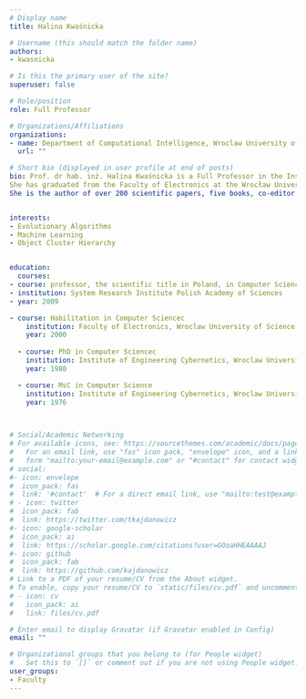 ```yaml
---
# Display name
title: Halina Kwaśnicka

# Username (this should match the folder name)
authors:
- kwasnicka

# Is this the primary user of the site?
superuser: false

# Role/position
role: Full Professor

# Organizations/Affiliations
organizations:
- name: Department of Computational Intelligence, Wroclaw University of Science and Technology
  url: ""

# Short bio (displayed in user profile at end of posts)
bio: Prof. dr hab. inż. Halina Kwaśnicka is a Full Professor in the Institute of Informatics, the Faculty of Computer Science and Management, Wroclaw University of Technology, Poland.
She has graduated from the Faculty of Electronics at the Wrocław University of Technology. She received PhD and  DSc (habilitation in Poland) at the Faculty of Electronics. In 2009 she won the professor's academic title, the procedure was conducted by the System Research Institute Polish Academy of Sciences. She is a full professor of Computer Science, head of the Department of Computational Intelligence (up to the end of 2020). In 2016 -- 2020 she was Head of Doctoral Studies at the Faculty of Computer Science and Management of the Wroclaw University of Technology. For many years she was the deputy director for research of the Institute of Computer Science in this Faculty. Her research interests have evolved from nature-inspired methods, through knowledge-based systems to machine learning and image interpretation. Last exiting subject is Object Hierarchy Generation (https://authors.elsevier.com/c/1cKzg4ZQE1auj).
She is the author of over 200 scientific papers, five books, co-editor of two books (Springer). She gave several invited lectures. She is a patron of created in 2018 specialization Data Science (master study). She managed research projects on the application of artificial intelligence methods in medicine, image analysis. She is active in international cooperation - she has participated in EU projects and managed the Polish-Singaporean research project. At the invitation of the then Ministry of Digitization, as part of the AI-Tech project consortium, she began to create, together with the members of the Department of Computational Intelligence, a new master's degree course: Artificial Intelligence. It will be launched in February 2021. He is a member of the Program Council of this project.


interests:
- Evolutionary Algorithms
- Machine Learning
- Object Cluster Hierarchy


education:
  courses:
- course: professor, the scientific title in Poland, in Computer Science (Artificial Intelligence)
- institution: System Research Institute Polish Academy of Sciences
- year: 2009

- course: Habilitation in Computer Sciencec
    institution: Faculty of Electronics, Wroclaw University of Science and Technology
    year: 2000
    
  - course: PhD in Computer Sciencec
    institution: Institute of Engineering Cybernetics, Wroclaw University of Science and Technology
    year: 1980

  - course: MsC in Computer Science
    institution: Institute of Engineering Cybernetics, Wroclaw University of Science and Technology
    year: 1976
    


# Social/Academic Networking
# For available icons, see: https://sourcethemes.com/academic/docs/page-builder/#icons
#   For an email link, use "fas" icon pack, "envelope" icon, and a link in the
#   form "mailto:your-email@example.com" or "#contact" for contact widget.
# social:
#- icon: envelope
#  icon_pack: fas
#  link: '#contact'  # For a direct email link, use "mailto:test@example.org".
# - icon: twitter
#  icon_pack: fab
#  link: https://twitter.com/tkajdanowicz
#- icon: google-scholar
#  icon_pack: ai
#  link: https://scholar.google.com/citations?user=GOoaHHEAAAAJ
#- icon: github
#  icon_pack: fab
#  link: https://github.com/kajdanowicz
# Link to a PDF of your resume/CV from the About widget.
# To enable, copy your resume/CV to `static/files/cv.pdf` and uncomment the lines below.
# - icon: cv
#   icon_pack: ai
#   link: files/cv.pdf

# Enter email to display Gravatar (if Gravatar enabled in Config)
email: ""

# Organizational groups that you belong to (for People widget)
#   Set this to `[]` or comment out if you are not using People widget.
user_groups:
- Faculty
---
```


